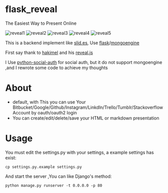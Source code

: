 flask_reveal
============

The Easiest Way to Present Online

![reveal1](https://user-images.githubusercontent.com/841395/31399109-c5bc613e-adb0-11e7-9ad8-0710164385e4.png)
![reveal2](https://user-images.githubusercontent.com/841395/31399110-c5f48e9c-adb0-11e7-9fae-5eef840ca440.png)
![reveal3](https://user-images.githubusercontent.com/841395/31399111-c63c43cc-adb0-11e7-9d77-68358f9a9559.png)
![reveal4](https://user-images.githubusercontent.com/841395/31399113-c68439de-adb0-11e7-85dd-c8c00cb30c2b.png)
![reveal5](https://user-images.githubusercontent.com/841395/31399114-c6be7ec8-adb0-11e7-9241-b6405be5b6.png)

This is a backend implement like [slid.es](http://slid.es), Use [flask](https://github.com/mitsuhiko/flask)/[mongoengine](https://github.com/MongoEngine/mongoengine)

First say thank to [hakimel](https://github.com/hakimel) and his [reveal.js](https://github.com/hakimel/reveal.js)

I Use [python-social-auth](https://github.com/omab/python-social-auth) for social auth, but it do not support mongoengine ,and I rewrote some code to achieve my thoughts

About
=====

* default, with This you can use Your Bitbucket/Google/Github/Instagram/Linkdln/Trello/Tumblr/Stackoverflow Account by oauth/oauth2 login
* You can create/edit/delete/save your HTML or markdown presentation

Usage
=====

You must edit the settings.py with your settings, a example settings has exist:

    cp settings.py.example settings.py

And start the server ,You can like Django's method:

    python manage.py runserver -t 0.0.0.0 -p 80

